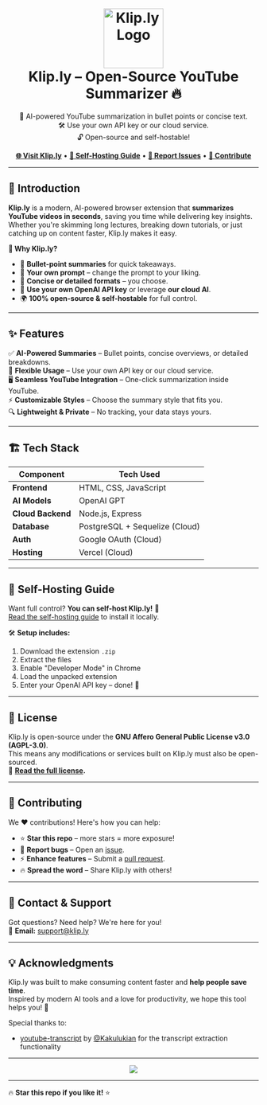 <h1 align="center">
  <img src="https://klip.ly/logo.png" alt="Klip.ly Logo" width="120"><br>
  Klip.ly – Open-Source YouTube Summarizer 🔥
</h1>

<p align="center">
  🚀 AI-powered YouTube summarization in bullet points or concise text.<br>
  🛠️ Use your own API key or our cloud service.<br>
  🔓 Open-source and self-hostable!
</p>

<p align="center">
  <a href="https://klip.ly"><strong>🌐 Visit Klip.ly</strong></a> •
  <a href="#self-hosting"><strong>📖 Self-Hosting Guide</strong></a> •
  <a href="https://github.com/kliply/kliply/issues"><strong>🐛 Report Issues</strong></a> •
  <a href="#contributing"><strong>🤝 Contribute</strong></a>
</p>

---

## 🚀 Introduction

**Klip.ly** is a modern, AI-powered browser extension that **summarizes YouTube videos in seconds**, saving you time while delivering key insights. Whether you're skimming long lectures, breaking down tutorials, or just catching up on content faster, Klip.ly makes it easy.  

**🌟 Why Klip.ly?**  
- 📌 **Bullet-point summaries** for quick takeaways.  
- 📝 **Your own prompt** – change the prompt to your liking.  
- 🎯 **Concise or detailed formats** – you choose.  
- 🔐 **Use your own OpenAI API key** or leverage **our cloud AI**.  
- 🌍 **100% open-source & self-hostable** for full control.  

---

## ✨ Features

✅ **AI-Powered Summaries** – Bullet points, concise overviews, or detailed breakdowns.  
🔑 **Flexible Usage** – Use your own API key or our cloud service.  
🖥️ **Seamless YouTube Integration** – One-click summarization inside YouTube.  
⚡ **Customizable Styles** – Choose the summary style that fits you.  
🔍 **Lightweight & Private** – No tracking, your data stays yours.  

---

## 🏗️ Tech Stack

| Component       | Tech Used |
|----------------|----------|
| **Frontend**   | HTML, CSS, JavaScript |
| **AI Models**  | OpenAI GPT |
| **Cloud Backend** | Node.js, Express |
| **Database**   | PostgreSQL + Sequelize (Cloud) |
| **Auth**       | Google OAuth (Cloud) |
| **Hosting**    | Vercel (Cloud) |

---

## 📖 Self-Hosting Guide

Want full control? **You can self-host Klip.ly!** 🔧  
[Read the self-hosting guide](https://klip.ly/docs/self-hosting) to install it locally.  

🛠️ **Setup includes:**  
1. Download the extension `.zip`  
2. Extract the files  
3. Enable "Developer Mode" in Chrome  
4. Load the unpacked extension  
5. Enter your OpenAI API key – done! 🎉  

---

## 📝 License

Klip.ly is open-source under the **GNU Affero General Public License v3.0 (AGPL-3.0)**.  
This means any modifications or services built on Klip.ly must also be open-sourced.  
📄 **[Read the full license](https://www.gnu.org/licenses/agpl-3.0.html).**  

---

## 🤝 Contributing

We ❤️ contributions! Here's how you can help:  

- ⭐ **Star this repo** – more stars = more exposure!  
- 🐛 **Report bugs** – Open an [issue](https://github.com/kliply/issues).  
- ⚡ **Enhance features** – Submit a [pull request](https://github.com/kliply/pulls).  
- 🔥 **Spread the word** – Share Klip.ly with others!  

---

## 📩 Contact & Support

Got questions? Need help? We're here for you!  
📧 **Email:** [support@klip.ly](mailto:support@klip.ly)  

---

## 💡 Acknowledgments  

Klip.ly was built to make consuming content faster and **help people save time**.  
Inspired by modern AI tools and a love for productivity, we hope this tool helps you! 🚀

Special thanks to:
- [youtube-transcript](https://github.com/Kakulukian/youtube-transcript) by [@Kakulukian](https://github.com/Kakulukian) for the transcript extraction functionality

---

<p align="center">
  <a href="https://github.com/kliply">
    <img src="https://contrib.rocks/image?repo=francescovaglia/kliply" />
  </a>
</p>

---

🔥 **Star this repo if you like it!** ⭐